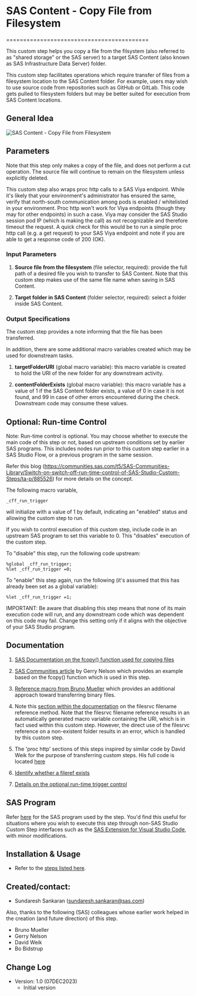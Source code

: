 # SAS Content - Copy File from Filesystem
==========================================

This custom step helps you copy a file from the filsystem (also referred to as "shared storage" or the SAS server) to a target SAS Content (also known as SAS Infrastructure Data Server) folder.

This custom step facilitates operations which require transfer of files from a filesystem location to the SAS Content folder.  For example, users may wish to use source code from repositories such as GitHub or GitLab.  This code gets pulled to filesystem folders but may be better suited for execution from SAS Content locations.  

## General Idea
![SAS Content - Copy File from Filesystem](./img/SAS_Content_Copy_Files_from_Filesystem.gif)

## Parameters

Note that this step only makes a copy of the file, and does not perform a cut operation. The source file will continue to remain on the filesystem unless explicitly deleted.

This custom step also wraps proc http calls to a SAS Viya endpoint.  While it's likely that your environment's administrator has ensured the same, verify that north-south communication among pods is enabled / whitelisted in your environment.  Proc http won't work for Viya endpoints (though they may for other endpoints) in such a case.  Viya may consider the SAS Studio session pod IP (which is making the call) as not recognizable and therefore timeout the request.  A quick check for this would be to run a simple proc http call (e.g. a get request) to your SAS Viya endpoint and note if you are able to get a response code of 200 (OK).


### Input Parameters

1. **Source file from the filesystem** (file selector, required): provide the full path of a desired file you wish to transfer to SAS Content.  Note that this custom step makes use of the same file name when saving in SAS Content.

2. **Target folder in SAS Content** (folder selector, required): select a folder inside SAS Content.  

### Output Specifications

The custom step provides a note informing that the file has been transferred. 

In addition, there are some additional macro variables created which may be used for downstream tasks.

1. **targetFolderURI** (global macro variable): this macro variable is created to hold the URI of the new folder for any downstream activity.

2. **contentFolderExists** (global macro variable): this macro variable has a value of 1 if the SAS Content folder exists, a value of 0 in case it is not found, and 99 in case of other errors encountered during the check.  Downstream code may consume these values.


## Optional: Run-time Control

Note: Run-time control is optional.  You may choose whether to execute the main code of this step or not, based on upstream conditions set by earlier SAS programs.  This includes nodes run prior to this custom step earlier in a SAS Studio Flow, or a previous program in the same session.

Refer this blog (https://communities.sas.com/t5/SAS-Communities-Library/Switch-on-switch-off-run-time-control-of-SAS-Studio-Custom-Steps/ta-p/885526) for more details on the concept.

The following macro variable,

```sas
_cff_run_trigger
```

will initialize with a value of 1 by default, indicating an "enabled" status and allowing the custom step to run.

If you wish to control execution of this custom step, include code in an upstream SAS program to set this variable to 0.  This "disables" execution of the custom step.

To "disable" this step, run the following code upstream:

```sas
%global _cff_run_trigger;
%let _cff_run_trigger =0;
```

To "enable" this step again, run the following (it's assumed that this has already been set as a global variable):

```sas
%let _cff_run_trigger =1;
```

IMPORTANT: Be aware that disabling this step means that none of its main execution code will run, and any  downstream code which was dependent on this code may fail.  Change this setting only if it aligns with the objective of your SAS Studio program.


## Documentation

1. [SAS Documentation on the fcopy() function used for copying files](https://go.documentation.sas.com/doc/en/pgmsascdc/default/lefunctionsref/n10dz22b5ixohin1vwzilweetek0.htm)

2. [SAS Communities article](https://communities.sas.com/t5/SAS-Communities-Library/Making-SAS-programs-stored-on-the-file-system-available-to-SAS/ta-p/525688) by Gerry Nelson which provides an example based on the fcopy() function which is used in this step. 

3. [Reference macro from Bruno Mueller](https://blogs.sas.com/content/sasdummy/files/2013/09/binaryfilecopy.sas_.txt) which provides an additional approach toward transferring binary files.

4. Note this [section within the documentation](https://go.documentation.sas.com/doc/en/pgmsascdc/default/lestmtsglobal/p0qapul7pyz9hmn0zfoefj0c278a.htm#p0nscb67k9xhr5n1fqx4pvnoed4f) on the filesrvc filename reference method.  Note that the filesrvc filename reference results in an automatically generated macro variable containing the URI, which is in fact used within this custom step.  However, the direct use of the filesrvc reference on a non-existent folder results in an error, which is handled by this custom step.  

5. The 'proc http' sections of this steps inspired by similar code by David Weik for the purpose of transferring custom steps.  His full code is located [here](https://github.com/Criptic/sas_snippets/blob/master/Upload-and-Register-all-Custom-Steps.sas)

6. [Identify whether a fileref exists](https://go.documentation.sas.com/doc/en/pgmsascdc/default/lefunctionsref/p0b6qacxrmnzc4n145t9jps0yzdc.htm) 

7. [Details on the optional run-time trigger control](https://communities.sas.com/t5/SAS-Communities-Library/Switch-on-switch-off-run-time-control-of-SAS-Studio-Custom-Steps/ta-p/885526)


## SAS Program

Refer [here](./extras/SAS%20Content%20-%20Copy%20File%20from%20Filesystem.sas) for the SAS program used by the step.  You'd find this useful for situations where you wish to execute this step through non-SAS Studio Custom Step interfaces such as the [SAS Extension for Visual Studio Code](https://github.com/sassoftware/vscode-sas-extension), with minor modifications. 

## Installation & Usage

- Refer to the [steps listed here](https://github.com/sassoftware/sas-studio-custom-steps#getting-started---making-a-custom-step-from-this-repository-available-in-sas-studio).


## Created/contact: 

- Sundaresh Sankaran (sundaresh.sankaran@sas.com)

Also, thanks to the following (SAS) colleagues whose earlier work helped in the creation (and future direction) of this step.

- Bruno Mueller 
- Gerry Nelson 
- David Weik 
- Bo Bidstrup 


## Change Log

* Version: 1.0  (07DEC2023)
  * Initial version
